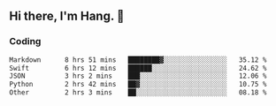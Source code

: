 ## Hi there, I'm Hang. 👋

### Coding

<!--START_SECTION:waka-->

```txt
Markdown      8 hrs 51 mins   ████████▓░░░░░░░░░░░░░░░░   35.12 %
Swift         6 hrs 12 mins   ██████░░░░░░░░░░░░░░░░░░░   24.62 %
JSON          3 hrs 2 mins    ███░░░░░░░░░░░░░░░░░░░░░░   12.06 %
Python        2 hrs 42 mins   ██▓░░░░░░░░░░░░░░░░░░░░░░   10.75 %
Other         2 hrs 3 mins    ██░░░░░░░░░░░░░░░░░░░░░░░   08.18 %
```

<!--END_SECTION:waka-->
